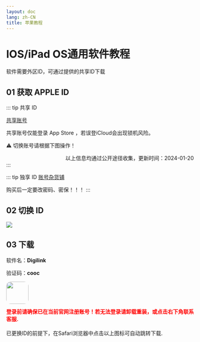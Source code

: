 ```yaml
---
layout: doc
lang: zh-CN
title: 苹果教程
---
```


# IOS/iPad OS通用软件教程

软件需要外区ID，可通过提供的共享ID下载

## 01 获取 APPLE ID

::: tip 共享 ID

[共享账号](https://28nrw.sha.cx/33cdc3a1268b73e6b5e8b417163ab863)


共享账号仅能登录 App Store ，若误登iCloud会出现锁机风险。

⚠️ 切换账号请根据下图操作！

<div style="text-align: right;">以上信息均通过公开途径收集，更新时间：2024-01-20 </div>
:::

::: tip 独享 ID
[账号杂货铺](http://cloud.idid88.com)

购买后一定要改密码、密保！！！
:::

## 02 切换 ID

![](http://assets.tyro.wiki/img/course/AppStoreID.webp)

## 03 下载

软件名：**Digilink**

验证码：**cooc**

<a href="https://apps.apple.com/app/id1595774070">
<img src="http://assets.tyro.wiki/img/i/digilink.webp" style=" border-radius: 20%" width="60"></img>
</a>

<h4 style="color:red;margin-top:10px;">登录前请确保已在当前官网注册账号！若无法登录请卸载重装，或点击右下角联系客服.</h4>

已更换ID的前提下，在Safari浏览器中点击以上图标可自动跳转下载.